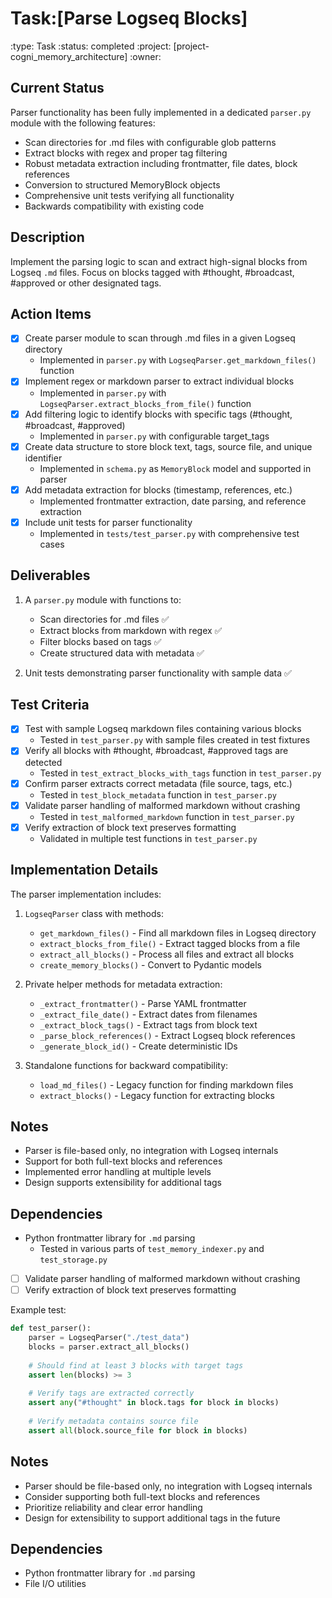 # Task:[Parse Logseq Blocks]
:type: Task
:status: completed
:project: [project-cogni_memory_architecture]
:owner: 

## Current Status
Parser functionality has been fully implemented in a dedicated `parser.py` module with the following features:
- Scan directories for .md files with configurable glob patterns
- Extract blocks with regex and proper tag filtering
- Robust metadata extraction including frontmatter, file dates, block references
- Conversion to structured MemoryBlock objects
- Comprehensive unit tests verifying all functionality
- Backwards compatibility with existing code

## Description
Implement the parsing logic to scan and extract high-signal blocks from Logseq `.md` files. Focus on blocks tagged with #thought, #broadcast, #approved or other designated tags.

## Action Items
- [x] Create parser module to scan through .md files in a given Logseq directory
  - Implemented in `parser.py` with `LogseqParser.get_markdown_files()` function
- [x] Implement regex or markdown parser to extract individual blocks
  - Implemented in `parser.py` with `LogseqParser.extract_blocks_from_file()` function
- [x] Add filtering logic to identify blocks with specific tags (#thought, #broadcast, #approved)
  - Implemented in `parser.py` with configurable target_tags
- [x] Create data structure to store block text, tags, source file, and unique identifier
  - Implemented in `schema.py` as `MemoryBlock` model and supported in parser
- [x] Add metadata extraction for blocks (timestamp, references, etc.)
  - Implemented frontmatter extraction, date parsing, and reference extraction
- [x] Include unit tests for parser functionality
  - Implemented in `tests/test_parser.py` with comprehensive test cases

## Deliverables
1. A `parser.py` module with functions to:
   - Scan directories for .md files ✅
   - Extract blocks from markdown with regex ✅
   - Filter blocks based on tags ✅
   - Create structured data with metadata ✅

2. Unit tests demonstrating parser functionality with sample data ✅

## Test Criteria
- [x] Test with sample Logseq markdown files containing various blocks
  - Tested in `test_parser.py` with sample files created in test fixtures
- [x] Verify all blocks with #thought, #broadcast, #approved tags are detected
  - Tested in `test_extract_blocks_with_tags` function in `test_parser.py`
- [x] Confirm parser extracts correct metadata (file source, tags, etc.)
  - Tested in `test_block_metadata` function in `test_parser.py`
- [x] Validate parser handling of malformed markdown without crashing
  - Tested in `test_malformed_markdown` function in `test_parser.py`
- [x] Verify extraction of block text preserves formatting
  - Validated in multiple test functions in `test_parser.py`

## Implementation Details
The parser implementation includes:

1. `LogseqParser` class with methods:
   - `get_markdown_files()` - Find all markdown files in Logseq directory
   - `extract_blocks_from_file()` - Extract tagged blocks from a file
   - `extract_all_blocks()` - Process all files and extract all blocks
   - `create_memory_blocks()` - Convert to Pydantic models

2. Private helper methods for metadata extraction:
   - `_extract_frontmatter()` - Parse YAML frontmatter
   - `_extract_file_date()` - Extract dates from filenames
   - `_extract_block_tags()` - Extract tags from block text
   - `_parse_block_references()` - Extract Logseq block references
   - `_generate_block_id()` - Create deterministic IDs

3. Standalone functions for backward compatibility:
   - `load_md_files()` - Legacy function for finding markdown files
   - `extract_blocks()` - Legacy function for extracting blocks

## Notes
- Parser is file-based only, no integration with Logseq internals
- Support for both full-text blocks and references
- Implemented error handling at multiple levels
- Design supports extensibility for additional tags

## Dependencies
- Python frontmatter library for `.md` parsing
  - Tested in various parts of `test_memory_indexer.py` and `test_storage.py`
- [ ] Validate parser handling of malformed markdown without crashing
- [ ] Verify extraction of block text preserves formatting

Example test:
```python
def test_parser():
    parser = LogseqParser("./test_data")
    blocks = parser.extract_all_blocks()
    
    # Should find at least 3 blocks with target tags
    assert len(blocks) >= 3
    
    # Verify tags are extracted correctly
    assert any("#thought" in block.tags for block in blocks)
    
    # Verify metadata contains source file
    assert all(block.source_file for block in blocks)
```

## Notes
- Parser should be file-based only, no integration with Logseq internals
- Consider supporting both full-text blocks and references
- Prioritize reliability and clear error handling
- Design for extensibility to support additional tags in the future

## Dependencies
- Python frontmatter library for `.md` parsing
- File I/O utilities 